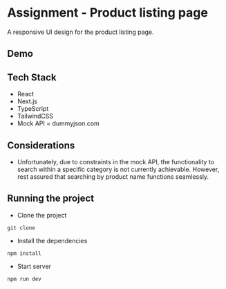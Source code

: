 # Assignment - Product listing page
A responsive UI design for the product listing page.

## Demo


## Tech Stack
- React
- Next.js
- TypeScript
- TailwindCSS
- Mock API = dummyjson.com

## Considerations
- Unfortunately, due to constraints in the mock API, the functionality to search within a specific category is not currently achievable. However, rest assured that searching by product name functions seamlessly.


## Running the project
- Clone the project
```
git clone 
```

- Install the dependencies
```
npm install
```

- Start server
```
npm run dev
```
